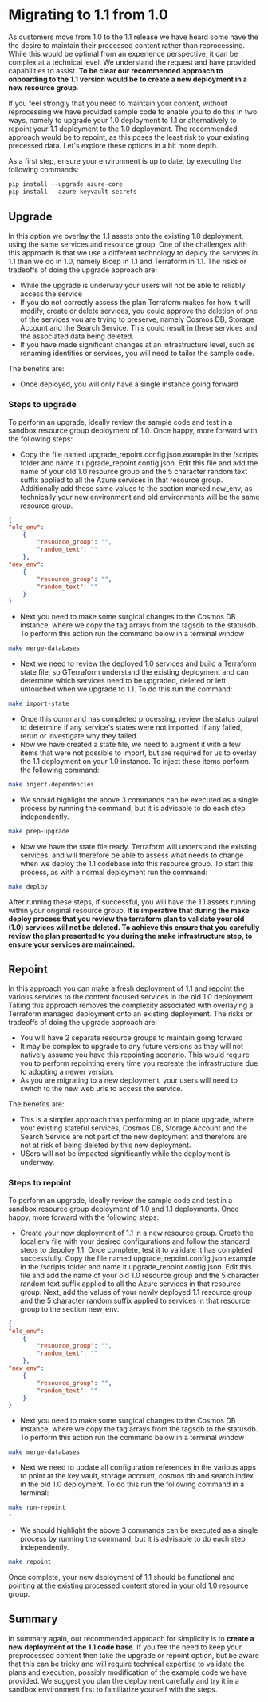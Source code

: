 # Migrating to 1.1 from 1.0

As customers move from 1.0 to the 1.1 release we have heard some have the the desire to maintain their processed content rather than reprocessing. While this would be optimal from an experience perspective, it can be complex at a technical level. We understand the request and have provided capabilities to assist. **To be clear our recommended approach to onboarding to the 1.1 version would be to create a new deployment in a new resource group**. 

If you feel strongly that you need to maintain your content, without reprocessing we have provided sample code to enable you to do this in two ways, namely to upgrade your 1.0 deployment to 1.1 or alternatively to repoint your 1.1 deployment to the 1.0 deployment. The recommended approach would be to repoint, as this poses the least risk to your existing precessed data. Let's explore these options in a bit more depth.

As a first step, ensure your environment is up to date, by executing the following commands:

```python
pip install --upgrade azure-core
pip install --azure-keyvault-secrets
```

## Upgrade 
In this option we overlay the 1.1 assets onto the existing 1.0 deployment, using the same services and resource group. One of the challenges with this approach is that we use a different technology to deploy the services in 1.1 than we do in 1.0, namely Bicep in 1.1 and Terraform in 1.1. The risks or tradeoffs of doing the upgrade approach are:
- While the upgrade is underway your users will not be able to reliably access the service
- If you do not correctly assess the plan Terraform makes for how it will modify, create or delete services, you could approve the deletion of one of the services you are trying to preserve, namely Cosmos DB, Storage Account and the Search Service. This could result in these services and the associated   data being deleted.
- If you have made significant changes at an infrastructure level, such as renaming identities or services, you will need to tailor the sample code.

The benefits are:
- Once deployed, you will only have a single instance going forward

### Steps to upgrade
To perform an upgrade, ideally review the sample code and test in a sandbox resource group deployment of 1.0. Once happy, more forward with the following steps:
- Copy the file named upgrade_repoint.config.json.example in the /scripts folder and name it upgrade_repoint.config.json. Edit this file and add the name of your old 1.0 resource group and the 5 character random text suffix applied to all the Azure services in that resource group. Additionally add these same values to the section marked new_env, as technically your new environment and old environments will be the same resource group.

```json
{
"old_env":
    {
        "resource_group": "",
        "random_text": ""
    },
"new_env":
    {
        "resource_group": "",
        "random_text": ""
    }
}
```
- Next you need to make some surgical changes to the Cosmos DB instance, where we copy the tag arrays from the tagsdb to the statusdb. To perform this action run the command below in a terminal window
```bash
make merge-databases
```
- Next we need to review the deployed 1.0 services and build a Terraform state file, so GTerraform understand the existing deployment and can determine which services need to be upgraded, deleted or left untouched when we upgrade to 1.1. To do this run the command:
```bash
make import-state
```
- Once this command has completed processing, review the status output to determine if any service's states were not imported. If any failed, rerun or investigate why they failed.
- Now we have created a state file, we need to augment it with a few items that were not possible to import, but are required for us to overlay the 1.1 deployment on your 1.0 instance. To inject these items perform the following command:
```bash
make inject-dependencies
```
- We should highlight the above 3 commands can be executed as a single process by running the command, but it is advisable to do each step independently.
```bash
make prep-upgrade
```
- Now we have the state file ready. Terraform will understand the existing services, and will therefore be able to assess what needs to change when we deploy the 1.1 codebase into this resource group. To start this process, as with a normal deployment run the command:
```bash
make deploy
```
After running these steps, if successful, you will have the 1.1 assets running within your original resource group. **It is imperative that during the make deploy process that you review the terraform plan to validate your old (1.0) services will not be deleted. To achieve this ensure that you carefully review the plan presented to you during the make infrastructure step, to ensure your services are maintained.**

## Repoint
In this approach you can make a fresh deployment of 1.1 and repoint the various services to the content focused services in the old 1.0 deployment. Taking this approach removes the complexity associated with overlaying a Terraform managed deployment onto an existing deployment. The risks or tradeoffs of doing the upgrade approach are:
- You will have 2 separate resource groups to maintain going forward
- It may be complex to upgrade to any future versions as they will not natively assume you have this repointing scenario. This would require you to perform repointing every time you recreate the infrastructure due to adopting a newer version.
- As you are migrating to a new deployment, your users will need to switch to the new web urls to access the service. 

The benefits are:
- This is a  simpler approach than performing an in place upgrade, where your existing stateful services, Cosmos DB, Storage Account and the Search Service are not part of the new deployment and therefore are not at risk of being deleted by this new deployment.
- USers will not be impacted significantly while the deployment is underway. 

### Steps to repoint
To perform an upgrade, ideally review the sample code and test in a sandbox resource group deployment of 1.0 and 1.1 deployments. Once happy, more forward with the following steps:
- Create your new deployment of 1.1 in a new resource group. Create the local.env file with your desired configurations and follow the standard steos to depoloy 1.1. Once complete, test it to validate it has completed successfully. 
Copy the file named upgrade_repoint.config.json.example in the /scripts folder and name it upgrade_repoint.config.json. Edit this file and add the name of your old 1.0 resource group and the 5 character random text suffix applied to all the Azure services in that resource group. Next, add the values of your newly deployed 1.1 resource group and the 5 character random suffix applied to services in that resource group to the section new_env.

```json
{
"old_env":
    {
        "resource_group": "",
        "random_text": ""
    },
"new_env":
    {
        "resource_group": "",
        "random_text": ""
    }
}
```
- Next you need to make some surgical changes to the Cosmos DB instance, where we copy the tag arrays from the tagsdb to the statusdb. To perform this action run the command below in a terminal window
```bash
make merge-databases
```
- Next we need to update all configuration references in the various apps to point at the key vault, storage account, cosmos db and search index in the old 1.0 deployment. To do this run the following command in a terminal:
```bash
make run-repoint
- 
```
- We should highlight the above 3 commands can be executed as a single process by running the command, but it is advisable to do each step independently.
```bash
make repoint
```
Once complete, your new deployment of 1.1 should be functional and pointing at the existing processed content stored in your old 1.0 resource group.

## Summary
In summary again, our recommended approach for simplicity is to **create a new deployment of the 1.1 code base**. If you fee the need to keep your preprocessed content then take the upgrade or repoint option, but be aware that this can be tricky and will require technical expertise to validate the plans and execution, possibly modification of the example code we have provided. We suggest you plan the deployment carefully and try it in a sandbox environment first to familiarize yourself with the steps.